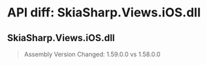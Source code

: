 # API diff: SkiaSharp.Views.iOS.dll

## SkiaSharp.Views.iOS.dll

> Assembly Version Changed: 1.59.0.0 vs 1.58.0.0

